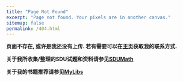 ```yaml
---
title: "Page Not Found"
excerpt: "Page not found. Your pixels are in another canvas."
sitemap: false
permalink: /404.html
---
```


**页面不存在, 或许是我还没有上传. 若有需要可以在[主页](https://nicolaskeng.github.io/)获取我的联系方式.**

**关于我所收集/整理的SDU试题和资料请参见[SDUMath](nicolaskeng.github.io/miscellanies/SDUMath-Exams)**

**关于我的书籍推荐请参见[MyLibs](nicolaskeng.github.io/miscellanies/MyLibs)**

<script type="text/javascript">
  var GOOG_FIXURL_LANG = 'en';
  var GOOG_FIXURL_SITE = '{{ site.url }}'
</script>
<script type="text/javascript"
  src="//linkhelp.clients.google.com/tbproxy/lh/wm/fixurl.js">
</script>
